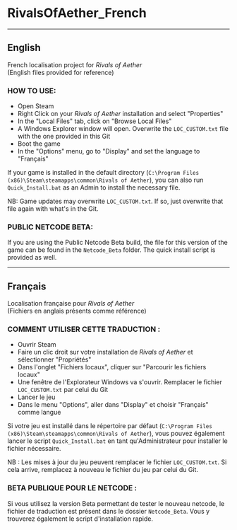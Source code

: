 # RivalsOfAether_French

***

## English

French localisation project for *Rivals of Aether*  
(English files provided for reference)

### HOW TO USE:
- Open Steam
- Right Click on your *Rivals of Aether* installation and select "Properties"
- In the "Local Files" tab, click on "Browse Local Files"
- A Windows Explorer window will open. Overwrite the `LOC_CUSTOM.txt` file with the one provided in this Git
- Boot the game
- In the "Options" menu, go to "Display" and set the language to "Français"

If your game is installed in the default directory (`C:\Program Files (x86)\Steam\steamapps\common\Rivals of Aether`), you can also run `Quick_Install.bat` as an Admin to install the necessary file.

NB: Game updates may overwrite `LOC_CUSTOM.txt`. If so, just overwrite that file again with what's in the Git.

### PUBLIC NETCODE BETA:
If you are using the Public Netcode Beta build, the file for this version of the game can be found in the `Netcode_Beta` folder. The quick install script is provided as well.

***

## Français

Localisation française pour *Rivals of Aether*  
(Fichiers en anglais présents comme référence)

### COMMENT UTILISER CETTE TRADUCTION :
- Ouvrir Steam  
- Faire un clic droit sur votre installation de *Rivals of Aether* et sélectionner "Propriétés"
- Dans l'onglet "Fichiers locaux", cliquer sur "Parcourir les fichiers locaux"
- Une fenêtre de l'Explorateur Windows va s'ouvrir. Remplacer le fichier `LOC_CUSTOM.txt` par celui du Git
- Lancer le jeu
- Dans le menu "Options", aller dans "Display" et choisir "Français" comme langue

Si votre jeu est installé dans le répertoire par défaut (`C:\Program Files (x86)\Steam\steamapps\common\Rivals of Aether`), vous pouvez également lancer le script `Quick_Install.bat` en tant qu'Administrateur pour installer le fichier nécessaire.

NB : Les mises à jour du jeu peuvent remplacer le fichier `LOC_CUSTOM.txt`. Si cela arrive, remplacez à nouveau le fichier du jeu par celui du Git.

### BETA PUBLIQUE POUR LE NETCODE :
Si vous utilisez la version Beta permettant de tester le nouveau netcode, le fichier de traduction est présent dans le dossier `Netcode_Beta`. Vous y trouverez également le script d'installation rapide.